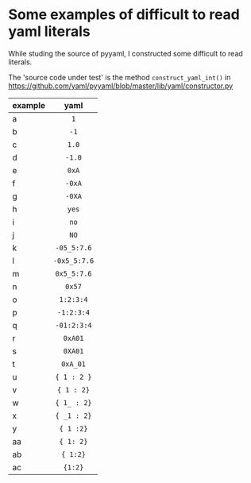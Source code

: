 
# Some examples of difficult to read yaml literals

While studing the source of pyyaml, I constructed some difficult to read literals.

The 'source code under test' is the method `construct_yaml_int()` in https://github.com/yaml/pyyaml/blob/master/lib/yaml/constructor.py

example|yaml
--|:--:
a|`1`
b|`-1`
c|`1.0`
d|`-1.0`
e|`0xA`
f|`-0xA`
g|`-0XA`
h|`yes`
i|`no`
j|`NO`
k|`-05_5:7.6`
l|`-0x5_5:7.6`
m|`0x5_5:7.6`
n|`0x57`
o|`1:2:3:4`
p|`-1:2:3:4`
q|`-01:2:3:4`
r|`0xA01`
s|`0XA01`
t|`0xA_01`
u|`{ 1 : 2 }`
v|`{ 1 : 2}`
w|`{ 1_ : 2}`
x|`{ _1 : 2}`
y|`{ 1 :2}`
aa|`{ 1: 2}`
ab|`{ 1:2}`
ac|`{1:2}`
